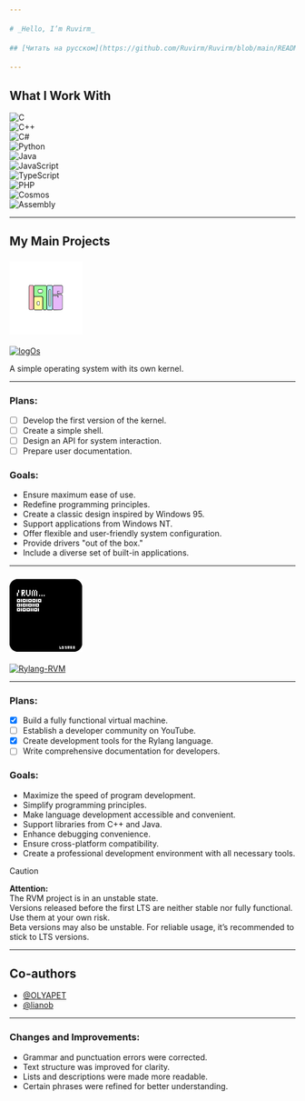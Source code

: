 ```yaml
---

# _Hello, I’m Ruvirm_

## [Читать на русском](https://github.com/Ruvirm/Ruvirm/blob/main/READMERUS.md)

---
```


## **What I Work With**

![C](https://img.shields.io/badge/C-%2300599C.svg?style=flat&logo=c&logoColor=white)  
![C++](https://img.shields.io/badge/C++-%2300599C.svg?style=flat&logo=c%2B%2B&logoColor=white)  
![C#](https://img.shields.io/badge/C%23-%23239120.svg?style=flat&logo=c-sharp&logoColor=white)  
![Python](https://img.shields.io/badge/Python-%233776AB.svg?style=flat&logo=python&logoColor=white)  
![Java](https://img.shields.io/badge/Java-%23ED8B00.svg?style=flat&logo=java&logoColor=white)  
![JavaScript](https://img.shields.io/badge/JavaScript-%23F7DF1E.svg?style=flat&logo=javascript&logoColor=black)  
![TypeScript](https://img.shields.io/badge/TypeScript-%23007ACC.svg?style=flat&logo=typescript&logoColor=white)  
![PHP](https://img.shields.io/badge/PHP-%23777BB4.svg?style=flat&logo=php&logoColor=white)  
![Cosmos](https://img.shields.io/badge/Cosmos-%23478CFF.svg?style=flat&logo=dotnet&logoColor=white)  
![Assembly](https://img.shields.io/badge/Assembly-%23A8B9CC.svg?style=flat&logo=probot&logoColor=black)

---

## **My Main Projects**

### <img src="/icon/logOs.png" alt="icon" width="128">

[![logOs](https://img.shields.io/badge/SaturnOS-black?style=flat&logo=github&logoColor=white)](https://github.com/Ruvirm/SaturnOs)

A simple operating system with its own kernel.

---

### **Plans:**
- [ ] Develop the first version of the kernel.
- [ ] Create a simple shell.
- [ ] Design an API for system interaction.
- [ ] Prepare user documentation.

### **Goals:**
- Ensure maximum ease of use.
- Redefine programming principles.
- Create a classic design inspired by Windows 95.
- Support applications from Windows NT.
- Offer flexible and user-friendly system configuration.
- Provide drivers "out of the box."
- Include a diverse set of built-in applications.

---

### ![icon](/icon/icon128.png) 

[![Rylang-RVM](https://img.shields.io/badge/Rylang--RVM-black?style=flat&logo=github&logoColor=white)](https://github.com/YaroslavPe1/Rylang-RVM)

---

### **Plans:**
- [X] Build a fully functional virtual machine.
- [ ] Establish a developer community on YouTube.
- [X] Create development tools for the Rylang language.
- [ ] Write comprehensive documentation for developers.

### **Goals:**
- Maximize the speed of program development.
- Simplify programming principles.
- Make language development accessible and convenient.
- Support libraries from C++ and Java.
- Enhance debugging convenience.
- Ensure cross-platform compatibility.
- Create a professional development environment with all necessary tools.

> [!CAUTION]  
> **Attention:**  
> The RVM project is in an unstable state.  
> Versions released before the first LTS are neither stable nor fully functional. Use them at your own risk.  
> Beta versions may also be unstable. For reliable usage, it’s recommended to stick to LTS versions.

---

## **Co-authors**

- [@OLYAPET](https://github.com/OLYAPET)  
- [@lianob](https://github.com/lianob)

---

### **Changes and Improvements:**
- Grammar and punctuation errors were corrected.
- Text structure was improved for clarity.
- Lists and descriptions were made more readable.
- Certain phrases were refined for better understanding.
